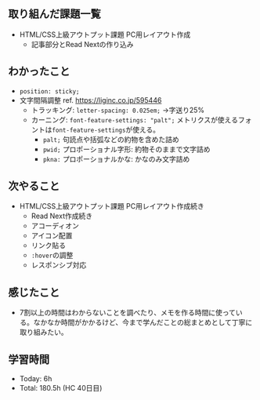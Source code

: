 ## 取り組んだ課題一覧
- HTML/CSS上級アウトプット課題 PC用レイアウト作成
  - 記事部分とRead Nextの作り込み
## わかったこと
- `position: sticky;`
- 文字間隔調整 ref. https://liginc.co.jp/595446
  - トラッキング: `letter-spacing: 0.025em;` →字送り25%
  - カーニング: `font-feature-settings: "palt";` メトリクスが使えるフォントは`font-feature-settings`が使える。
    - `palt;` 句読点や括弧などの約物を含めた詰め
    - `pwid;` プロポーショナル字形: 約物そのままで文字詰め
    - `pkna:` プロポーショナルかな: かなのみ文字詰め
## 次やること
- HTML/CSS上級アウトプット課題 PC用レイアウト作成続き
  - Read Next作成続き
  - アコーディオン
  - アイコン配置
  - リンク貼る
  - `:hover`の調整
  - レスポンシブ対応
## 感じたこと
- 7割以上の時間はわからないことを調べたり、メモを作る時間に使っている。なかなか時間がかかるけど、今まで学んだことの総まとめとして丁寧に取り組みたい。
## 学習時間
- Today: 6h 
- Total: 180.5h (HC 40日目)
